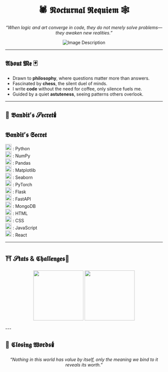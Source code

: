 <h1 align="center">🕷️ 𝕹𝖔𝖈𝖙𝖚𝖗𝖓𝖆𝖑 𝕽𝖊𝖖𝖚𝖎𝖊𝖒 🕸️</h1>

<p align="center">
  <em>“When logic and art converge in code, they do not merely solve problems—they awaken new realities.”</em>
</p>

<p align="center">
  <img src="https://github.com/not-ares00/not-ares00/blob/main/test.jpg?raw=true" alt="Image Description" />
</p>

---

##  𝕬𝖇𝖔𝖚𝖙 𝕸𝖊 🃏
- Drawn to **philosophy**, where questions matter more than answers.  
- Fascinated by **chess**, the silent duel of minds.  
- I write **code** without the need for coffee, only silence fuels me.
- Guided by a quiet **astuteness**, seeing patterns others overlook.  

---

## 📔 𝕭𝖆𝖓𝖉𝖎𝖙’𝖘 𝓢𝖊𝖈𝖗𝖊𝖙🕯️


## 𝕭𝖆𝖓𝖉𝖎𝖙’𝖘 𝕾𝖊𝖈𝖗𝖊𝖙  

<p>
  <img src="https://cdn.jsdelivr.net/gh/devicons/devicon/icons/python/python-original.svg" alt="Python" width="20"/> : Python  
  <br/>
  <img src="https://cdn.jsdelivr.net/gh/devicons/devicon/icons/numpy/numpy-original.svg" alt="NumPy" width="20"/> : NumPy  
  <br/>
  <img src="https://cdn.jsdelivr.net/gh/devicons/devicon/icons/pandas/pandas-original.svg" alt="Pandas" width="20"/> : Pandas  
  <br/>
  <img src="https://cdn.jsdelivr.net/gh/devicons/devicon/icons/matplotlib/matplotlib-original.svg" alt="Matplotlib" width="20"/> : Matplotlib  
  <br/>
  <img src="https://seaborn.pydata.org/_images/logo-mark-lightbg.svg" alt="Seaborn" width="20"/> : Seaborn  
  <br/>
  <img src="https://cdn.jsdelivr.net/gh/devicons/devicon/icons/pytorch/pytorch-original.svg" alt="PyTorch" width="20"/> : PyTorch  
  <br/>
  <img src="https://cdn.jsdelivr.net/gh/devicons/devicon/icons/flask/flask-original.svg" alt="Flask" width="20"/> : Flask  
  <br/>
  <img src="https://cdn.jsdelivr.net/gh/devicons/devicon/icons/fastapi/fastapi-original.svg" alt="FastAPI" width="20"/> : FastAPI  
  <br/>
  <img src="https://cdn.jsdelivr.net/gh/devicons/devicon/icons/mongodb/mongodb-original.svg" alt="MongoDB" width="20"/> : MongoDB  
  <br/>
  <img src="https://cdn.jsdelivr.net/gh/devicons/devicon/icons/html5/html5-original.svg" alt="HTML" width="20"/> : HTML  
  <br/>
  <img src="https://cdn.jsdelivr.net/gh/devicons/devicon/icons/css3/css3-original.svg" alt="CSS" width="20"/> : CSS  
  <br/>
  <img src="https://cdn.jsdelivr.net/gh/devicons/devicon/icons/javascript/javascript-original.svg" alt="JavaScript" width="20"/> : JavaScript  
  <br/>
  <img src="https://cdn.jsdelivr.net/gh/devicons/devicon/icons/react/react-original.svg" alt="React" width="20"/> : React  
</p>

---
## ⛩️ 𝓢𝖙𝖆𝖙𝖘 & 𝕮𝖍𝖆𝖑𝖑𝖊𝖓𝖌𝖊𝖘🏮 

<p align="center">
  <img src="https://github-readme-stats.vercel.app/api?username=AzureNightlock&show_icons=true&theme=dark&hide_border=true&bg_color=000000&title_color=9b59b6&icon_color=9b59b6" height="160"/>
  <img src="https://leetcard.jacoblin.cool/ares00?theme=dark&ext=contest&compact=true" height="160"/>
</p>
---

## 📜 𝕮𝖑𝖔𝖘𝖎𝖓𝖌 𝖂𝖔𝖗𝖉𝖘🕯️ 
<p align="center">
  <em>“Nothing in this world has value by itself, only the meaning we bind to it reveals its worth.”</em>
</p>
